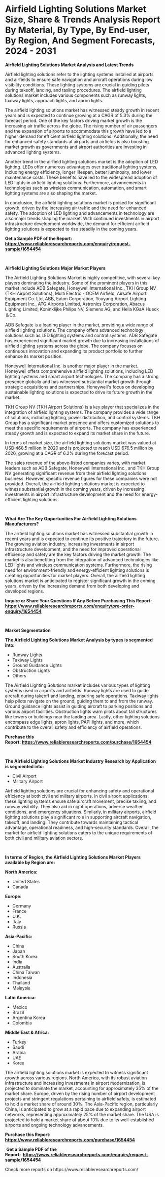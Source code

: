 <p><h1>Airfield Lighting Solutions Market Size, Share & Trends Analysis Report By Material, By Type, By End-user, By Region, And Segment Forecasts, 2024 - 2031</h1></p><p><strong>Airfield Lighting Solutions Market Analysis and Latest Trends</strong></p>
<p><p>Airfield lighting solutions refer to the lighting systems installed at airports and airfields to ensure safe navigation and aircraft operations during low visibility conditions. These lighting systems are crucial in guiding pilots during takeoff, landing, and taxiing procedures. The airfield lighting solutions market includes various components such as runway lights, taxiway lights, approach lights, and apron lights.</p><p>The airfield lighting solutions market has witnessed steady growth in recent years and is expected to continue growing at a CAGR of 5.3% during the forecast period. One of the key factors driving market growth is the increasing air traffic across the globe. The rising number of air passengers and the expansion of airports to accommodate this growth have led to a higher demand for efficient airfield lighting solutions. Additionally, the need for enhanced safety standards at airports and airfields is also boosting market growth as governments and airport authorities are investing in advanced lighting systems.</p><p>Another trend in the airfield lighting solutions market is the adoption of LED lighting. LEDs offer numerous advantages over traditional lighting systems, including energy efficiency, longer lifespan, better luminosity, and lower maintenance costs. These benefits have led to the widespread adoption of LED lights in airfield lighting solutions. Furthermore, advancements in technologies such as wireless communication, automation, and smart lighting systems are also shaping the market.</p><p>In conclusion, the airfield lighting solutions market is poised for significant growth, driven by the increasing air traffic and the need for enhanced safety. The adoption of LED lighting and advancements in technology are also major trends shaping the market. With continued investments in airport infrastructure development worldwide, the demand for efficient airfield lighting solutions is expected to rise steadily in the coming years.</p></p>
<p><strong>Get a Sample PDF of the Report:&nbsp; <a href="https://www.reliableresearchreports.com/enquiry/request-sample/1654454">https://www.reliableresearchreports.com/enquiry/request-sample/1654454</a></strong></p>
<p>&nbsp;</p>
<p><strong>Airfield Lighting Solutions Major Market Players</strong></p>
<p><p>The Airfield Lighting Solutions Market is highly competitive, with several key players dominating the industry. Some of the prominent players in this market include ADB Safegate, Honeywell International Inc., TKH Group NV (TKH Airport Solutions), Multi Electric - OCEM Airfield, Airsafe Airport Equipment Co. Ltd, ABB, Eaton Corporation, Youyang Airport Lighting Equipment Inc., ATG Airports Limited, Astronics Corporation, Abacus Lighting Limited, Koninklijke Philips NV, Siemens AG, and Hella KGaA Hueck＆Co.</p><p>ADB Safegate is a leading player in the market, providing a wide range of airfield lighting solutions. The company offers advanced technology solutions such as LED lighting systems and control systems. ADB Safegate has experienced significant market growth due to increasing installations of airfield lighting systems across the globe. The company focuses on continuous innovation and expanding its product portfolio to further enhance its market position.</p><p>Honeywell International Inc. is another major player in the market. Honeywell offers comprehensive airfield lighting solutions, including LED lighting systems and smart airport technologies. The company has a strong presence globally and has witnessed substantial market growth through strategic acquisitions and partnerships. Honeywell's focus on developing sustainable lighting solutions is expected to drive its future growth in the market.</p><p>TKH Group NV (TKH Airport Solutions) is a key player that specializes in the integration of airfield lighting systems. The company provides a wide range of solutions, including lighting, power distribution, and control systems. TKH Group has a significant market presence and offers customized solutions to meet the specific requirements of airports. The company has experienced steady growth and is expected to expand its market share in the future.</p><p>In terms of market size, the airfield lighting solutions market was valued at USD 468.5 million in 2020 and is projected to reach USD 676.5 million by 2026, growing at a CAGR of 6.2% during the forecast period. </p><p>The sales revenue of the above-listed companies varies, with market leaders such as ADB Safegate, Honeywell International Inc., and TKH Group NV generating significant revenue from their airfield lighting solutions business. However, specific revenue figures for these companies were not provided. Overall, the airfield lighting solutions market is expected to witness substantial growth in the coming years, driven by increasing investments in airport infrastructure development and the need for energy-efficient lighting solutions.</p></p>
<p>&nbsp;</p>
<p><strong>What Are The Key Opportunities For Airfield Lighting Solutions Manufacturers?</strong></p>
<p><p>The airfield lighting solutions market has witnessed substantial growth in recent years and is expected to continue its positive trajectory in the future. The growing aviation industry, increasing investments in airport infrastructure development, and the need for improved operational efficiency and safety are the key factors driving the market growth. The market is also benefiting from the integration of advanced technologies like LED lights and wireless communication systems. Furthermore, the rising need for environment-friendly and energy-efficient lighting solutions is creating opportunities for market players. Overall, the airfield lighting solutions market is anticipated to register significant growth in the coming years, driven by the increasing demand from both developing and developed regions.</p></p>
<p><strong>Inquire or Share Your Questions If Any Before Purchasing This Report: <a href="https://www.reliableresearchreports.com/enquiry/pre-order-enquiry/1654454">https://www.reliableresearchreports.com/enquiry/pre-order-enquiry/1654454</a></strong></p>
<p>&nbsp;</p>
<p><strong>Market Segmentation</strong></p>
<p><strong>The Airfield Lighting Solutions Market Analysis by types is segmented into:</strong></p>
<p><ul><li>Runway Lights</li><li>Taxiway Lights</li><li>Ground Guidance Lights</li><li>Obstruction Lights</li><li>Others</li></ul></p>
<p><p>The Airfield Lighting Solutions market includes various types of lighting systems used in airports and airfields. Runway lights are used to guide aircraft during takeoff and landing, ensuring safe operations. Taxiway lights help pilots navigate on the ground, guiding them to and from the runway. Ground guidance lights assist in guiding aircraft to parking positions and various airport facilities. Obstruction lights warn pilots about tall structures like towers or buildings near the landing area. Lastly, other lighting solutions encompass edge lights, apron lights, PAPI lights, and more, which contribute to the overall safety and efficiency of airfield operations.</p></p>
<p><strong>Purchase this Report:&nbsp;<a href="https://www.reliableresearchreports.com/purchase/1654454">https://www.reliableresearchreports.com/purchase/1654454</a></strong></p>
<p>&nbsp;</p>
<p><strong>The Airfield Lighting Solutions Market Industry Research by Application is segmented into:</strong></p>
<p><ul><li>Civil Airport</li><li>Military Airport</li></ul></p>
<p><p>Airfield lighting solutions are crucial for enhancing safety and operational efficiency at both civil and military airports. In civil airport applications, these lighting systems ensure safe aircraft movement, precise taxiing, and runway visibility. They also aid in night operations, adverse weather conditions, and emergency situations. Similarly, in military airports, airfield lighting solutions play a significant role in supporting aircraft navigation, takeoff, and landing. They contribute towards maintaining tactical advantage, operational readiness, and high-security standards. Overall, the market for airfield lighting solutions caters to the unique requirements of both civil and military aviation sectors.</p></p>
<p>&nbsp;</p>
<p><strong>In terms of Region, the Airfield Lighting Solutions Market Players available by Region are:</strong></p>
<p>
    <p> <strong> North America: </strong>
        <ul>
            <li>United States</li>
            <li>Canada</li>
        </ul>
        </p> 
    <p> <strong> Europe: </strong>
        <ul>
            <li>Germany</li>
            <li>France</li>
            <li>U.K.</li>
            <li>Italy</li>
            <li>Russia</li>
        </ul>
        </p> 
    <p> <strong> Asia-Pacific: </strong>
        <ul>
            <li>China</li>
            <li>Japan</li>
            <li>South Korea</li>
            <li>India</li>
            <li>Australia</li>
            <li>China Taiwan</li>
            <li>Indonesia</li>
            <li>Thailand</li>
            <li>Malaysia</li>
        </ul>
        </p> 
    <p> <strong> Latin America: </strong>
        <ul>
            <li>Mexico</li>
            <li>Brazil</li>
            <li>Argentina Korea</li>
            <li>Colombia</li>
        </ul>
        </p> 
    <p> <strong> Middle East & Africa: </strong>
        <ul>
            <li>Turkey</li>
            <li>Saudi</li>
            <li>Arabia</li>
            <li>UAE</li>
            <li>Korea</li>
        </ul>
    </p>
    </p>
<p><p>The airfield lighting solutions market is expected to witness significant growth across various regions. North America, with its robust aviation infrastructure and increasing investments in airport modernization, is projected to dominate the market, accounting for approximately 35% of the market share. Europe, driven by the rising number of airport development projects and stringent regulations pertaining to airfield safety, is estimated to hold a market share of around 30%. The Asia-Pacific region, particularly China, is anticipated to grow at a rapid pace due to expanding airport networks, representing approximately 25% of the market share. The USA is projected to hold a market share of about 10% due to its well-established airports and ongoing technology advancements.</p></p>
<p><strong>Purchase this Report: <a href="https://www.reliableresearchreports.com/purchase/1654454">https://www.reliableresearchreports.com/purchase/1654454</a></strong></p>
<p>&nbsp;<strong>Get a Sample PDF of the Report:&nbsp;&nbsp;<a href="https://www.reliableresearchreports.com/enquiry/request-sample/1654454">https://www.reliableresearchreports.com/enquiry/request-sample/1654454</a></strong></p>
<p><strong></strong></p>
<p>Check more reports on https://www.reliableresearchreports.com/</p>